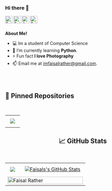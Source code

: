 ### Hi there 👋

<!--
**Faisal-Rather/Faisal-Rather** is a ✨ _special_ ✨ repository because its `README.md` (this file) appears on your GitHub profile.

Here are some ideas to get you started:  
-->

<a href="https://www.linkedin.com/in/faysal-rather/">
  <img align="left" alt="Faisal's LinkedIn" width="24px" src="https://cdn.jsdelivr.net/npm/simple-icons@v3/icons/linkedin.svg" />
</a>
<a href="https://www.instagram.com/whofaisalrather/">
  <img align="left" alt="Faisal's Instagram" width="24px" src="https://cdn.jsdelivr.net/npm/simple-icons@v3/icons/instagram.svg" />
</a>
<a href="xhttps://www.facebook.com/faeaslahmad.rather">
  <img align="left" alt="Asfa's Facebook" width="24px" src="https://cdn.jsdelivr.net/npm/simple-icons@v3/icons/facebook.svg" />
</a>
<a href="https://twitter.com/Faysa1rather">
  <img align="left" alt="Faisal's Twitter" width="24px" src="https://cdn.jsdelivr.net/npm/simple-icons@3.13.0/icons/twitter.svg" />
</a>




<br />
<br />

**About Me!**

- 💻 Im a student of Computer Science
- 🌱 I’m currently learning **Python**.
- ⚡ Fun fact **I love Photography**
- 📫 Email me at [imfaisalrather@gmail.com](mailto:imfaisalrather@gmail.com).
 <br/>
 <br/>
 
 
 ## 📌 Pinned Repositories
 
<br>
<center>
  <table>
    <tr/>
        <td><a href="https://github.com/Faisal-Rather/Faisal-Rather">
  <img align="center" style="margin:0.5rem" src="https://github-readme-stats.vercel.app/api/pin/?username=Faisal-Rather&repo=Faisal-Rather&title_color=ffffff&text_color=c9cacc&icon_color=4AB197&bg_color=1A2B34" />
</a></td>
<tr/>
      
   </table>
   
 ## &#x1f4c8; GitHub Stats
<br>
<center>
  <table>
    <tr>
        <td><a href="#">
  <img align="center" style="margin:0.5rem" src="https://github-readme-stats.vercel.app/api/top-langs/?username=Faisal-Rather&hide=html,css&title_color=ffffff&text_color=c9cacc&icon_color=4AB197&bg_color=1A2B34" />
</a></td>
        <td><a href="#">
  <img align="center" style="margin:0.5rem" src="https://github-readme-stats.vercel.app/api?username=Faisal-Rather&show_icons=true&line_height=27&count_private=true&title_color=ffffff&text_color=c9cacc&icon_color=4AB097&bg_color=1A2B34" alt="Faisals's GitHub Stats" />
</a></td>
    </tr>  
    <tr>
      <td colspan="2"><img align="center" width="100%" src="https://github-readme-streak-stats.herokuapp.com/?user=Faisal-Rather&theme=dark" alt="Faisal Rather" /></td>
    </tr>
  </table>
</center>
  
